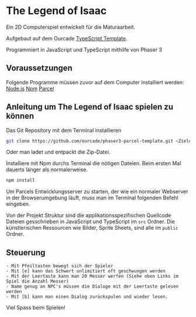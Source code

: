 # The Legend of Isaac
Ein 2D Computerspiel entwickelt für die Maturaarbeit.

Aufgebaut auf dem Ourcade [TypeScript Template](https://github.com/ourcade/phaser3-typescript-parcel-template).

Programmiert in JavaScript und TypeScript mithilfe von Phaser 3

## Voraussetzungen

Folgende Programme müssen zuvor auf dem Computer installiert werden:
     [Node.js](Link:https://nodejs.org/en/) 
     [Npm](https://www.npmjs.com/)
     [Parcel](https://parceljs.org/) 



## Anleitung um The Legend of Isaac spielen zu können

Das Git Repository mit dem Terminal installieren

```bash
git clone https://github.com/ourcade/phaser3-parcel-template.git <Zielordner Name>
```
Oder man ladet und entpackt die Zip-Datei.


Installiere mit Npm durchs Terminal die nötigen Dateien. 
Beim ersten Mal dauerts länger als normalerweise.

```bash
npm install
```

Um Parcels Entwicklungsserver zu starten, 
der wie ein normaler Webserver in der Browserumgebung läuft,
muss man im Terminal folgenden Befehl eingeben.

Von der Projekt Struktur sind die applikationsspezifischen Quellcode Dateien gesschrieben in JavaScript und TypeScript im `src` Ordner.
Die künstlerischen Ressourcen wie Bilder, Sprite Sheets, sind alle im `public` Ordner.


## Steuerung
    - Mit Pfeiltasten bewegt sich der Spieler
    - Mit [e] kann das Schwert unlimitiert oft geschwungen werden
    - Mit der Leertaste kann man 20 Messer werfen (Siehe oben Links im Spiel die Anzahl Messer)
    - Name genug an NPC's müssen die Dialoge mit der Leertaste gelesen werden 
    - Mit [b] kann man einen Dialog zurückspulen und wieder lesen.
    
    
 
Viel Spass beim Spielen!





